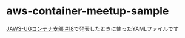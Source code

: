 # aws-container-meetup-sample

[JAWS-UGコンテナ支部 #18](https://jawsug-container.connpass.com/event/190086/)で発表したときに使ったYAMLファイルです
